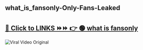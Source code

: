 
 ## what_is_fansonly-Only-Fans-Leaked

# <h2><a href="https://clipsfans.com/what_is_fansonly&ref=git">🔗 Click to LINKS ⏩⏩ 👉 🟢 what is fansonly </a></h2>

<a href="https://clipsfans.com/what_is_fansonly&ref=git" rel="nofollow" data-target="animated-image.originalLink"><img src="https://i.ibb.co.com/xMMVF88/686577567.gif" alt="Viral Video Original" style="max-width: 100%; display: inline-block;" data-target="animated-image.originalImage"></a>
